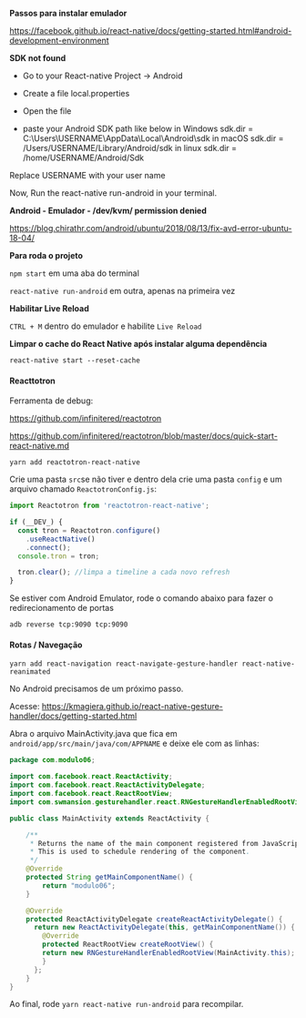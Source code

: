 **Passos para instalar emulador**

https://facebook.github.io/react-native/docs/getting-started.html#android-development-environment

**SDK not found**

- Go to your React-native Project -> Android
- Create a file local.properties
- Open the file

- paste your Android SDK path like below
  in Windows sdk.dir = C:\\Users\\USERNAME\\AppData\\Local\\Android\\sdk
  in macOS sdk.dir = /Users/USERNAME/Library/Android/sdk
  in linux sdk.dir = /home/USERNAME/Android/Sdk

Replace USERNAME with your user name

Now, Run the react-native run-android in your terminal.

**Android - Emulador - /dev/kvm/ permission denied**

https://blog.chirathr.com/android/ubuntu/2018/08/13/fix-avd-error-ubuntu-18-04/

**Para roda o projeto**

`npm start` em uma aba do terminal

`react-native run-android` em outra, apenas na primeira vez

**Habilitar Live Reload**

`CTRL + M` dentro do emulador e habilite `Live Reload`

**Limpar o cache do React Native após instalar alguma dependência**

`react-native start --reset-cache`

#### Reacttotron

Ferramenta de debug:

https://github.com/infinitered/reactotron

https://github.com/infinitered/reactotron/blob/master/docs/quick-start-react-native.md

`yarn add reactotron-react-native`

Crie uma pasta `src`se não tiver e dentro dela crie uma pasta `config` e um arquivo chamado `ReactotronConfig.js`:

```javascript
import Reactotron from 'reactotron-react-native';

if (__DEV_) {
  const tron = Reactotron.configure()
    .useReactNative()
    .connect();
  console.tron = tron;

  tron.clear(); //limpa a timeline a cada novo refresh
}
```

Se estiver com Android Emulator, rode o comando abaixo para fazer o redirecionamento de portas

`adb reverse tcp:9090 tcp:9090`

#### Rotas / Navegação

`yarn add react-navigation react-navigate-gesture-handler react-native-reanimated`

No Android precisamos de um próximo passo.

Acesse: https://kmagiera.github.io/react-native-gesture-handler/docs/getting-started.html

Abra o arquivo MainActivity.java que fica em `android/app/src/main/java/com/APPNAME` e deixe ele com as linhas:

```java
package com.modulo06;

import com.facebook.react.ReactActivity;
import com.facebook.react.ReactActivityDelegate;
import com.facebook.react.ReactRootView;
import com.swmansion.gesturehandler.react.RNGestureHandlerEnabledRootView;

public class MainActivity extends ReactActivity {

    /**
     * Returns the name of the main component registered from JavaScript.
     * This is used to schedule rendering of the component.
     */
    @Override
    protected String getMainComponentName() {
        return "modulo06";
    }

    @Override
    protected ReactActivityDelegate createReactActivityDelegate() {
      return new ReactActivityDelegate(this, getMainComponentName()) {
        @Override
        protected ReactRootView createRootView() {
        return new RNGestureHandlerEnabledRootView(MainActivity.this);
        }
      };
    }
}
```

Ao final, rode `yarn react-native run-android` para recompilar.
